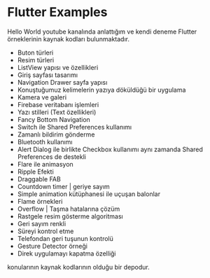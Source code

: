# Flutter Examples

 Hello World youtube kanalında anlattığım ve kendi deneme Flutter örneklerinin kaynak kodları bulunmaktadır.
 
 - Buton türleri
 - Resim türleri
 - ListView yapısı ve özellikleri
 - Giriş sayfası tasarımı
 - Navigation Drawer sayfa yapısı
 - Konuştuğumuz kelimelerin yazıya döküldüğü bir uygulama
 - Kamera ve galeri 
 - Firebase veritabanı işlemleri
 - Yazı stilleri (Text özellikleri)
 - Fancy Bottom Navigation
 - Switch ile Shared Preferences kullanımı
 - Zamanlı bildirim gönderme
 - Bluetooth kullanımı
 - Alert Dialog ile birlikte Checkbox kullanımı aynı zamanda Shared Preferences de destekli
 - Flare ile animasyon
 - Ripple Efekti
 - Draggable FAB 
 - Countdown timer | geriye sayım
 - Simple animation kütüphanesi ile uçuşan balonlar
 - Flame örnekleri
 - Overflow | Taşma hatalarına çözüm
 - Rastgele resim gösterme algoritması
 - Geri sayım renkli
 - Süreyi kontrol etme
 - Telefondan geri tuşunun kontrolü
 - Gesture Detector örneği
 - Direk uygulamayı kapatma özelliği
 
 konularının kaynak kodlarının olduğu bir depodur.
